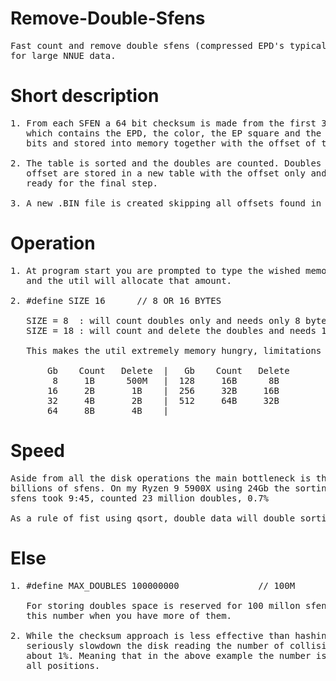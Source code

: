 # Remove-Double-Sfens
<pre>
Fast count and remove double sfens (compressed EPD's typically 40 bytes) 
for large NNUE data.
</pre>

# Short description
<pre>
1. From each SFEN a 64 bit checksum is made from the first 32 bytes 
   which contains the EPD, the color, the EP square and the castle 
   bits and stored into memory together with the offset of the SFEN.

2. The table is sorted and the doubles are counted. Doubles and their
   offset are stored in a new table with the offset only and sorted
   ready for the final step.

3. A new .BIN file is created skipping all offsets found in the table.
</pre>

# Operation
<pre>
1. At program start you are prompted to type the wished memory use in Gb
   and the util will allocate that amount. 

2. #define SIZE 16      // 8 OR 16 BYTES 

   SIZE = 8  : will count doubles only and needs only 8 bytes per SFEN.
   SIZE = 18 : will count and delete the doubles and needs 16 bytes per SFEN.

   This makes the util extremely memory hungry, limitations per Gb :

       Gb    Count   Delete  |   Gb    Count   Delete
        8     1B      500M   |  128     16B      8B
       16     2B       1B    |  256     32B     16B
       32     4B       2B    |  512     64B     32B
       64     8B       4B    |
</pre>

# Speed
<pre>
Aside from all the disk operations the main bottleneck is the sorting of 
billions of sfens. On my Ryzen 9 5900X using 24Gb the sorting of 3 billion
sfens took 9:45, counted 23 million doubles, 0.7%

As a rule of fist using qsort, double data will double sorting time.
</pre>

# Else
<pre>
1. #define MAX_DOUBLES 100000000               // 100M

   For storing doubles space is reserved for 100 millon sfens, increase 
   this number when you have more of them.

2. While the checksum approach is less effective than hashing (which would 
   seriously slowdown the disk reading the number of collisions is low, 
   about 1%. Meaning that in the above example the number is 0,007% of
   all positions.
</pre>
